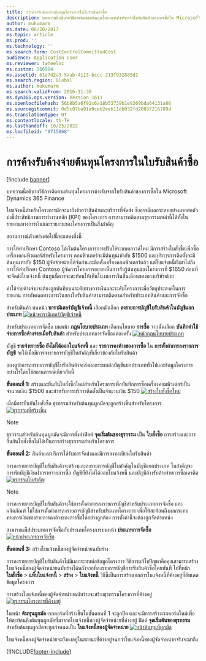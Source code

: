 ```yaml
---
title: การค้างรับค้างจ่ายต้นทุนโครงการในใบรับสินค้าซื้อ
description: บทความนี้อธิบายวิธีการติดตามต้นทุนโครงการค้างรับจากใบรับสินค้าของการซื้อใน Microsoft Dynamics 365 Finance
author: mukumarm
ms.date: 06/20/2017
ms.topic: article
ms.prod: ''
ms.technology: ''
ms.search.form: CostControlCommittedCost
audience: Application User
ms.reviewer: twheeloc
ms.custom: 266984
ms.assetid: 61e7d2a3-5aab-4113-bccc-213f932885d2
ms.search.region: Global
ms.author: mukumarm
ms.search.validFrom: 2016-11-30
ms.dyn365.ops.version: Version 1611
ms.openlocfilehash: 56b8b5a6f91c6a18b53739b1e9369bda64131a06
ms.sourcegitcommit: 0d5c07ba91a9ceb2eeb11db032fd28037216789d
ms.translationtype: HT
ms.contentlocale: th-TH
ms.lasthandoff: 10/25/2022
ms.locfileid: "9715868"
---
```

# <a name="project-cost-accrual-on-purchase-receipts"></a>การค้างรับค้างจ่ายต้นทุนโครงการในใบรับสินค้าซื้อ

[!include [banner](../includes/banner.md)]

บทความนี้อธิบายวิธีการติดตามต้นทุนโครงการค้างรับจากใบรับสินค้าของการซื้อใน Microsoft Dynamics 365 Finance 

ใบแจ้งหนี้สำหรับโครงการมักจะมาถึงช้ากว่าสินค้าและบริการที่จัดส่ง ซึ่งอาจมีผลกระทบอย่างมากต่อตัวบ่งชี้ประสิทธิภาพการทำงานหลัก (KPI) ของโครงการ การสามารถติดตามธุรกรรมเหล่านี้ได้ทั้งในรายงานทางการเงินและรายงานของโครงการเป็นสิ่งสำคัญ

สถานการณ์ตัวอย่างต่อไปนี้จะแสดงสิ่งนี้ 

การให้คำปรึกษา Contoso ได้เริ่มต้นโครงการการปรับใช้ระบบคลาวด์ใหม่ มีการสร้างใบสั่งซื้อเพื่อซื้อเครื่องคอมพิวเตอร์สำหรับโครงการ คอมพิวเตอร์จะมีต้นทุนเท่ากับ $1500 และบริการการติดตั้งจะมีต้นทุนเท่ากับ $150 ผู้จัดจำหน่ายได้จัดส่งและติดตั้งเครื่องคอมพิวเตอร์แล้ว แต่ใบแจ้งหนี้ยังมาไม่ถึงการให้คำปรึกษา Contoso ผู้จัดการโครงการอยากเห็นการรับรู้ต้นทุนของโครงการที่ $1650 ก่อนที่จะจัดส่งใบแจ้งหนี้ ต้นทุนนี้ควรจะสะท้อนให้เห็นในงบการเงินสิ้นเดือนของของบริษัทด้วย 

ค่าใช้จ่ายค้างจ่ายจะต้องถูกบันทึกบนระดับทางการเงินและระดับโครงการเพื่อวัตถุประสงค์ในการรายงาน การอัพเดตทางการเงินของใบรับสินค้าสามารถติดตามสำหรับประเภทสินค้าและการจัดซื้อ 

สำหรับสินค้า บนหน้า **พารามิเตอร์บัญชีเจ้าหนี้** เลือกตัวเลือก **ลงรายการบัญชีใบรับสินค้าในบัญชีแยกประเภท**
[![หน้าพารามิเตอร์บัญชีเจ้าหนี้](./media/accruals1-1024x409.png)](./media/accruals1.png) 

สำหรับประเภทการจัดซื้อ บนหน้า **กฎนโยบายประเภท** เลือกนโยบาย **การซื้อ** จากนั้นเลือก **บันทึกค่าใช้จ่ายการซื้อค้างจ่ายเมื่อรับสินค้า** สำหรับประเภทการจัดซื้อแต่ละครั้ง
[![หน้ากฎนโยบายประเภท](./media/accruals2-1024x569.png)](./media/accruals2.png) 

บัญชี **รายจ่ายการซื้อ ยังไม่ได้ออกใบแจ้งหนี้** และ **รายการคงค้างของการซื้อ** ใน **การตั้งค่าการลงรายการบัญชี** จะใช้เมื่อมีการลงรายการบัญชีใบสำคัญที่เกี่ยวข้องกับใบรับสินค้า

ลองดูว่าการลงรายการบัญชีใบรับสินค้าจะส่งผลกระทบต่อบัญชีแยกประเภททั่วไปและข้อมูลโครงการอย่างไรโดยใช้สถานการณ์เดียวกันนี้ 

**ขั้นตอนที่ 1:** สร้างและยืนยันใบสั่งซื้อใหม่สำหรับโครงการเพื่อบันทึกการซื้อเครื่องคอมพิวเตอร์เป็นจำนวนเงิน $1500 และสำหรับการบริการติดตั้งเป็นจำนวนเงิน $150
[![สร้างใบสั่งซื้อใหม่](./media/accruals4-1024x497.png)](./media/accruals4.png) 

เมื่อมีการยืนยันใบสั่งซื้อ ธุรกรรมสำหรับต้นทุนผูกมัดจะถูกสร้างขึ้นสำหรับโครงการ 
[![ธุรกรรมที่สร้างขึ้น](./media/accruals5-1024x219.png)](./media/accruals5.png) 

> [!NOTE]
> ธุรกรรมสำหรับต้นทุนผูกมัดจะมีการตั้งค่าฟิลด์ **จุดเริ่มต้นของธุรกรรม** เป็น **ใบสั่งซื้อ** การสร้างและการยืนยันใบสั่งซื้อไม่ได้เป็นการสร้างธุรกรรมสำหรับโครงการ 

**ขั้นตอนที่ 2:** สินค้าและบริการได้รับการจัดส่งและมีการลงทะเบียนใบรับสินค้า 

การลงรายการบัญชีใบรับสินค้าจะสร้างและลงรายการบัญชีใบสำคัญในบัญชีแยกประเภท ใบสำคัญจะการหักบัญชีเงินฝากรายจ่ายการซื้อ บัญชีที่ยังไม่ได้ออกใบแจ้งหนี้ และบัญชีค้างรับค้างจ่ายการซื้อเครดิต 
[![ธุรกรรมใบสำคัญ](./media/accruals6-1024x214.png)](./media/accruals6.png)

> [!NOTE]
> การลงรายการบัญชีใบรับสินค้าจะใช้การตั้งค่าการลงรายการบัญชีสำหรับประเภทการจัดซื้อ และผลิตภัณฑ์ ไม่ใช่การตั้งค่าการลงรายการบัญชีสำหรับประเภทโครงการ เพื่อให้สะท้อนถึงผลกระทบทางการเงินของรายการคงค้างของการซื้อได้อย่างถูกต้อง การตั้งค่านี้จะต้องถูกจัดตำแหน่ง 

สามารถแม็ปประเภทการจัดซื้อกับประเภทโครงการบนหน้า **ประเภทการจัดซื้อ**
[![หน้าประเภทการจัดซื้อ](./media/accruals7-1024x390.png)](./media/accruals7.png)

**ขั้นตอนที่ 3:** สร้างใบแจ้งหนี้ของผู้จัดจำหน่ายฉบับร่าง 

การลงรายการบัญชีใบรับสินค้าไม่มีผลกระทบต่อข้อมูลโครงการ วิธีการแก้ไขปัญหาคือคุณสามารถสร้างใบแจ้งหนี้ของผู้จัดจำหน่ายฉบับร่างได้หลังจากที่ลงรายการบัญชีการรับสินค้าซื้อโดยทันที ไปที่หน้า **ใบสั่งซื้อ** &gt; **แท็บใบแจ้งหนี้** &gt; **สร้าง** &gt; **ใบแจ้งหนี้** วิธีนี้เป็นการสร้างเอกสารใบแจ้งหนี้ที่ค้างอยู่ที่อัพเดตข้อมูลโครงการ 

การสร้างใบแจ้งหนี้ของผู้จัดจำหน่ายฉบับร่างจะสร้างธุรกรรมโครงการที่ค้างอยู่ 
[![ธุรกรรมโครงการที่ค้างอยู่](./media/accruals8-1024x225.png)](./media/accruals8.png) 

ในหน้า **ต้นทุนผูกมัด** เรกคอร์ดที่สร้างขึ้นในขั้นตอนที่ 1 จะถูกปิด และจะมีการสร้างเรกคอร์ดใหม่เพื่อให้สะท้อนถึงต้นทุนผูกมัดที่มาจากใบแจ้งหนี้ของผู้จัดจำหน่ายที่ค้างอยู่ ฟิลด์ **จุดเริ่มต้นของธุรกรรม** สำหรับต้นทุนผูกมัดจะถูกกำหนดเป็น **ใบแจ้งหนี้ของผู้จัดจำหน่าย**
[![หน้าต้นทุนที่ผูกมัด](./media/accruals9-1024x200.png)](./media/accruals9.png)

ใบแจ้งหนี้ของผู้จัดจำหน่ายจะยังคงอยู่ในสถานะที่ค้างอยู่จนกว่าใบแจ้งหนี้ของผู้จัดจำหน่ายจริงจะมาถึง





[!INCLUDE[footer-include](../../includes/footer-banner.md)]
